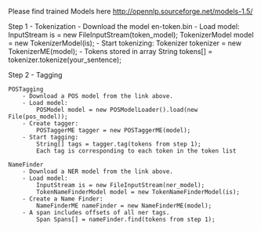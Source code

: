 Please find trained Models here http://opennlp.sourceforge.net/models-1.5/

Step 1 - Tokenization 
	- Download the model en-token.bin
	- Load model:
		InputStream is = new FileInputStream(token_model);
     	TokenizerModel model = new TokenizerModel(is);
    - Start tokenizing:
    	Tokenizer tokenizer = new TokenizerME(model);
    - Tokens stored in array
    	String tokens[] = tokenizer.tokenize(your_sentence);
	
Step 2 - Tagging

	POSTagging
		- Download a POS model from the link above.
		- Load model:
			POSModel model = new POSModelLoader().load(new File(pos_model));
		- Create tagger:
			POSTaggerME tagger = new POSTaggerME(model);
		- Start tagging:
			String[] tags = tagger.tag(tokens from step 1);
			Each tag is corresponding to each token in the token list
			
	NameFinder
		- Download a NER model from the link above.
		- Load model:
			InputStream is = new FileInputStream(ner_model);
    		TokenNameFinderModel model = new TokenNameFinderModel(is);
    	- Create a Name Finder:
    		NameFinderME nameFinder = new NameFinderME(model);
    	- A span includes offsets of all ner tags.
    		Span Spans[] = nameFinder.find(tokens from step 1);
		